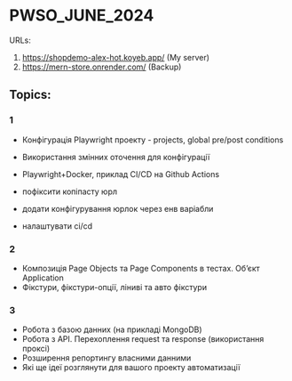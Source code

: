 # PWSO_JUNE_2024

URLs:
1. https://shopdemo-alex-hot.koyeb.app/ (My server)
2. https://mern-store.onrender.com/ (Backup)


## Topics:

### 1
- Конфігурація Playwright проекту - projects, global pre/post conditions
- Використання змінних оточення для конфігурації
- Playwright+Docker, приклад CI/CD на Github Actions

- пофіксити копіпасту юрл
- додати конфігурування юрлок через енв варіабли
- налаштувати ci/cd

### 2
- Композиція Page Objects та Page Components в тестах. Об’єкт Application
- Фікстури, фікстури-опції, ліниві та авто фікстури

### 3
- Робота з базою данних (на прикладі MongoDB)
- Робота з API. Перехоплення request та response (використання проксі)
- Розширення репортингу власними данними
- Які ще ідеї розглянути для вашого проекту автоматизації